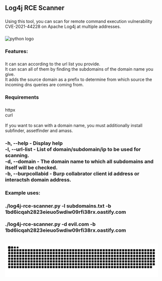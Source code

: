<h2 align="left">Log4j RCE Scanner</h2>

###

<p align="left">Using this tool, you can scan for remote command execution vulnerability CVE-2021-44228 on Apache Log4j at multiple addresses.</p>

###

<div align="left">
  <img src="https://cdn.jsdelivr.net/gh/devicons/devicon/icons/python/python-original.svg" height="30" alt="python logo"  />
</div>

###

<h3 align="left">Features:</h3>

###

<p align="left">It can scan according to the url list you provide.<br>It can scan all of them by finding the subdomains of the domain name you give.<br>It adds the source domain as a prefix to determine from which source the incoming dns queries are coming from.</p>

###

<h3 align="left">Requirements</h3>

###

<p align="left">httpx<br>curl<br><br>If you want to scan with a domain name, you must additionally install subfinder, assetfinder and amass.</p>

###

<h3 align="left">-h, --help - Display help<br>-l, --url-list - List of domain/subdomain/ip to be used for scanning.<br>-d, --domain - The domain name to which all subdomains and itself will be checked.<br>-b, --burpcollabid - Burp collabrator client id address or interactsh domain address.</h3>

###

<h3 align="left">Example uses:</h3>

###

<h3 align="left">./log4j-rce-scanner.py -l subdomains.txt -b 1bd6icqah2823eieuo5wdiw09rfi38rx.oastify.com<br><br>./log4j-rce-scanner.py -d evil.com -b 1bd6icqah2823eieuo5wdiw09rfi38rx.oastify.com</h3>

<br clear="both">

<img src="https://raw.githubusercontent.com/platane/snk/output/github-contribution-grid-snake.svg" alt="Snake animation" />

###
